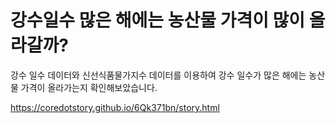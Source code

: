 강수일수 많은 해에는 농산물 가격이 많이 올라갈까?
=====

강수 일수 데이터와 신선식품물가지수 데이터를 이용하여
강수 일수가 많은 해에는 농산물 가격이 올라가는지 확인해보았습니다.

<a href='https://coredotstory.github.io/6Qk371bn/story.html'>https://coredotstory.github.io/6Qk371bn/story.html</a>